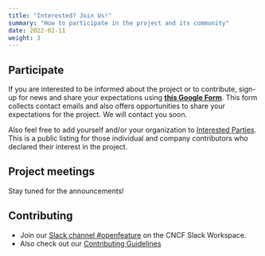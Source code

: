 ```yaml
---
title: "Interested? Join Us!"
summary: "How to participate in the project and its community"
date: 2022-02-11
weight: 3
---
```


## Participate

If you are interested to be informed about the project or to contribute,
sign-up for news and share your expectations using
**[this Google Form](https://bit.ly/openfeature-signup)**.
This form collects contact emails and also offers opportunities to share your expectations for the project.
We will contact you soon.

Also feel free to add yourself and/or your organization to
[Interested Parties](https://github.com/open-feature/governance/blob/main/interested-parties.md).
This is a public listing for those individual and company contributors
who declared their interest in the project.

## Project meetings

Stay tuned for the announcements!

## Contributing

* Join our [Slack channel #openfeature](https://cloud-native.slack.com/archives/C0344AANLA1) on the CNCF Slack Workspace.
* Also check out our [Contributing Guidelines](https://github.com/openfeatureflags/.github/blob/main/CONTRIBUTING.md)
